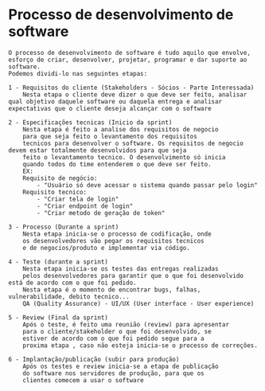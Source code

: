 # Processo de desenvolvimento de software

    O processo de desenvolvimento de software é tudo aquilo que envolve,
    esforço de criar, desenvolver, projetar, programar e dar suporte ao software.
    Podemos dividi-lo nas seguintes etapas:

    1 - Requisitos do cliente (Stakeholders - Sócios - Parte Interessada)
        Nesta etapa o cliente deve dizer o que deve ser feito, analisar qual objetivo daquele software ou daquela entrega e analisar expectativas que o cliente deseja alcançar com o software

    2 - Especificações tecnicas (Inicio da sprint)
        Nesta etapa é feito a analise dos requisitos de negocio
        para que seja feito o levantamento dos requisitos
        tecnicos para desenvolver o software. Os requisitos de negocio devem estar totalmente desenvolvidos para que seja
        feito o levantamento tecnico. O desenvolvimento só inicia
        quando todos do time entenderem o que deve ser feito.
        EX: 
        Requisito de negócio:
            - "Usuário só deve acessar o sistema quando passar pelo login"
        Requisito tecnico: 
            - "Criar tela de login"
            - "Criar endpoint de login"
            - "Criar metodo de geração de token"

    3 - Processo (Durante a sprint)
        Nesta etapa inicia-se o processo de codificação, onde 
        os desenvolvedores vão pegar os requisitos tecnicos
        e de negocios/produto e implementar via código.

    4 - Teste (durante a sprint)
        Nesta etapa inicia-se os testes das entregas realizadas
        pelos desenvolvedores para garantir que o que foi desenvolvido está de acordo com o que foi pedido.
        Nesta etapa é o momento de encontrar bugs, falhas, vulnerabilidade, debito tecnico... 
        QA (Quality Assurance) - UI/UX (User interface - User experience)

    5 - Review (Final da sprint)
        Após o teste, é feito uma reunião (review) para apresentar
        para o cliente/stakeholder o que foi desenvolvido, se 
        estiver de acordo com o que foi pedido segue para a
        proxima etapa , caso não esteja inicia-se o processo de correções.

    6 - Implantação/publicação (subir para produção)
        Após os testes e review inicia-se a etapa de publicação 
        do software nos servidores de produção, para que os
        clientes comecem a usar o software
